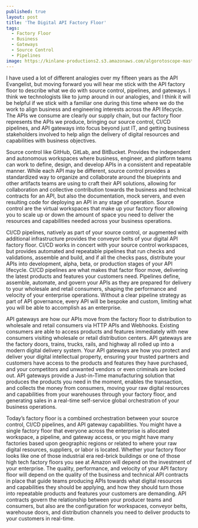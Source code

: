 ```yaml
---
published: true
layout: post
title: 'The Digital API Factory Floor'
tags:
  - Factory Floor
  - Business
  - Gateways
  - Source Control
  - Pipelines
image: https://kinlane-productions2.s3.amazonaws.com/algorotoscope-master/citizenship-factory-road.jpg
---
```

I have used a lot of different analogies over my fifteen years as the API Evangelist, but moving forward you will hear me stick with the API factory floor to describe what we do with source control, pipelines, and gateways. I think we technologists like to jump around in our analogies, and I think it will be helpful if we stick with a familiar one during this time where we do the work to align business and engineering interests across the API lifecycle. The APIs we consume are clearly our supply chain, but our factory floor represents the APIs we produce, bringing our source control, CI/CD pipelines, and API gateways into focus beyond just IT, and getting business stakeholders involved to help align the delivery of digital resources and capabilities with business objectives.

Source control like GitHub, GitLab, and BitBucket. Provides the independent and autonomous workspaces where business, engineer, and platform teams can work to define, design, and develop APIs in a consistent and repeatable manner. While each API may be different, source control provides a standardized way to organize and collaborate around the blueprints and other artifacts teams are using to craft their API solutions, allowing for collaboration and collective contribution towards the business and technical contracts for an API, but also the documentation, mock servers, and even resulting code for deploying an API in any stage of operation. Source control are the virtual workspaces that make up your factory floor allowing you to scale up or down the amount of space you need to deliver the resources and capabilities needed across your business operations.

CI/CD pipelines, natively as part of your source control, or augmented with additional infrastructure provides the conveyor belts of your digital API factory floor. CI/CD works in concert with your source control workspaces, but provides automated and repeatable pipelines that run checks and validations, assemble and build, and if all the checks pass, distribute your APIs into development, alpha, beta, or production stages of your API lifecycle. CI/CD pipelines are what makes that factor floor move, delivering the latest products and features your customers need. Pipelines define, assemble, automate, and govern your APIs as they are prepared for delivery to your wholesale and retail consumers, shaping the performance and velocity of your enterprise operations. Without a clear pipeline strategy as part of API governance, every API will be bespoke and custom, limiting what you will be able to accomplish as an enterprise. 

API gateways are how our APIs move from the factory floor to distribution to wholesale and retail consumers via HTTP APIs and Webhooks. Existing consumers are able to access products and features immediately with new consumers visiting wholesale or retail distribution centers. API gateways are the factory doors, trains, trucks, rails, and highway all rolled up into a modern digital delivery system. Your API gateways are how you protect and deliver your digital intellectual property, ensuring your trusted partners and customers have access to the products and features they have purchased, and your competitors and unwanted vendors or even criminals are locked out. API gateways provide a Just-in-Time manufacturing solution that produces the products you need in the moment, enables the transaction, and collects the money from consumers, moving your raw digital resources and capabilities from your warehouses through your factory floor, and generating sales in a real-time self-service global orchestration of your business operations.

Today’s factory floor is a combined orchestration between your source control, CI/CD pipelines, and API gateway capabilities. You might have a single factory floor that everyone across the enterprise is allocated workspace, a pipeline, and gateway access, or you might have many factories based upon geographic regions or related to where your raw digital resources, suppliers, or labor is located. Whether your factory floor looks like one of those industrial era red-brick buildings or one of those high tech factory floors you see at Amazon will depend on the investment of your enterprise. The quality, performance, and velocity of your API factory floor will depend on the quality of the business and technical API contracts in place that guide teams producing APIs towards what digital resources and capabilities they should be applying, and how they should turn those into repeatable products and features your customers are demanding. API contracts govern the relationship between your producer teams and consumers, but also are the configuration for workspaces, conveyor belts, warehouse doors, and distribution channels you need to deliver products to your customers in real-time.